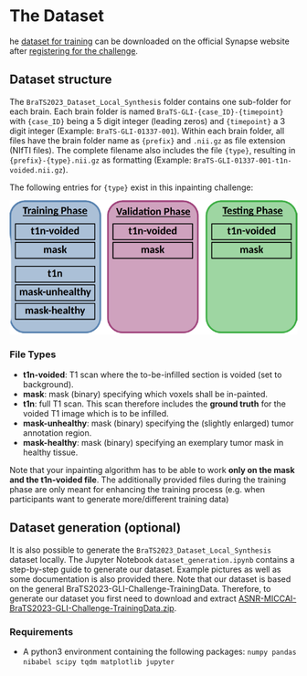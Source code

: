 # The Dataset
he [dataset for training](https://www.synapse.org/#!Synapse:syn51522870) can be downloaded on the official Synapse website after [registering for the challenge](https://www.synapse.org/#!Synapse:syn51156910/wiki/622347).

## Dataset structure
The ```BraTS2023_Dataset_Local_Synthesis``` folder contains one sub-folder for each brain.
Each brain folder is named ```BraTS-GLI-{case_ID}-{timepoint}``` with ```{case_ID}``` being a 5 digit integer (leading zeros) and ```{timepoint}``` a 3 digit integer (Example: ```BraTS-GLI-01337-001```). Within each brain folder, all files have the brain folder name as ```{prefix}``` and ```.nii.gz``` as file extension (NIfTI files). The complete filename also includes the file ```{type}```, resulting in ```{prefix}-{type}.nii.gz``` as formatting (Example: ```BraTS-GLI-01337-001-t1n-voided.nii.gz```). 

The following entries for ```{type}``` exist in this inpainting challenge:

![Figure: Challenge Datasets](figure_challenge_datasets.png "Challenge Datasets")

### File Types
- **t1n-voided**: T1 scan where the to-be-infilled section is voided (set to background). 
- **mask**: mask (binary) specifying which voxels shall be in-painted. 
- **t1n**: full T1 scan. This scan therefore includes the **ground truth** for the voided T1 image which is to be infilled.
- **mask-unhealthy**: mask (binary) specifying the (slightly enlarged) tumor annotation region.
- **mask-healthy**: mask (binary) specifying an exemplary tumor mask in healthy tissue.

Note that your inpainting algorithm has to be able to work **only on the mask and the t1n-voided file**. The additionally provided files during the training phase are only meant for enhancing the training process (e.g. when participants want to generate more/different training data)

## Dataset generation (optional)
It is also possible to generate the ```BraTS2023_Dataset_Local_Synthesis``` dataset locally. The Jupyter Notebook ```dataset_generation.ipynb``` contains a step-by-step guide to generate our dataset. Example pictures as well as some documentation is also provided there. Note that our dataset is based on the general BraTS2023-GLI-Challenge-TrainingData. Therefore, to generate our dataset you first need to download and extract [ASNR-MICCAI-BraTS2023-GLI-Challenge-TrainingData.zip](https://www.synapse.org/#!Synapse:syn51514132).

### Requirements
- A python3 environment containing the following packages: ```numpy pandas nibabel scipy tqdm matplotlib jupyter```



